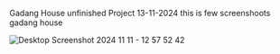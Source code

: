 Gadang House unfinished Project 13-11-2024
this is few screenshoots gadang house

![Desktop Screenshot 2024 11 11 - 12 57 52 42](https://github.com/user-attachments/assets/f47997fd-39c7-4f7c-b686-ef67fc96f3b6)
